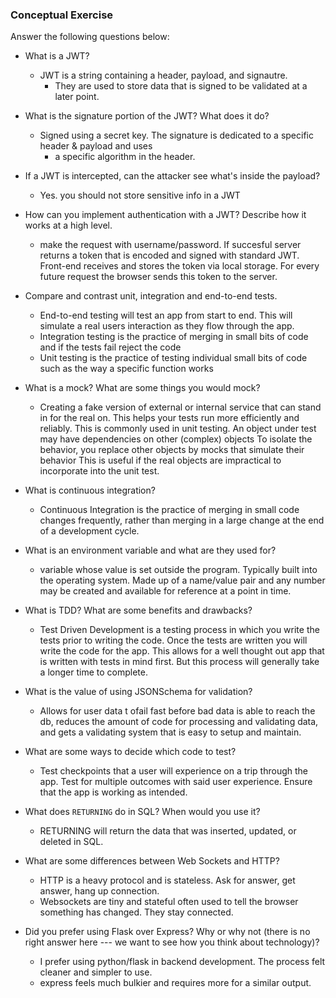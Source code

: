 ### Conceptual Exercise

Answer the following questions below:

- What is a JWT?
  - JWT is a string containing a header, payload, and signautre.
    - They are used to store data that is signed to be validated at a later point.

- What is the signature portion of the JWT?  What does it do?
  - Signed using a secret key. The signature is dedicated to a specific header & payload and uses
    - a specific algorithm in the header.

- If a JWT is intercepted, can the attacker see what's inside the payload?
  - Yes. you should not store sensitive info in a JWT

- How can you implement authentication with a JWT?  Describe how it works at a high level.
  -   make the request with username/password. If succesful server returns a token that is encoded and signed with standard JWT. Front-end receives and stores the token via local storage. For every future request the browser sends this token to the server.

- Compare and contrast unit, integration and end-to-end tests.
  - End-to-end testing will test an app from start to end. This will simulate a real users interaction as they flow through the app.
  - Integration testing is the practice of merging in small bits of code and if the tests fail reject the code 
  - Unit testing is the practice of testing individual small bits of code such as the way a specific function works

- What is a mock? What are some things you would mock?
  - Creating a fake version of external or internal service that can stand in for the real on. This helps your tests run more efficiently and reliably. This is commonly used in unit testing. An object under test may have dependencies on other (complex) objects To isolate the behavior, you replace other objects by mocks that simulate their behavior This is useful if the real objects are impractical to incorporate into the unit test.

- What is continuous integration?
  - Continuous Integration is the practice of merging in small code changes frequently, rather than merging in a large change at the end of a development cycle.

- What is an environment variable and what are they used for?
  - variable whose value is set outside the program. Typically built into the operating system. Made up of a name/value pair and any number may be created and available for reference at a point in time.

- What is TDD? What are some benefits and drawbacks?
  - Test Driven Development is a testing process in which you write the tests prior to writing the code. Once the tests are written you will write the code for the app. This allows for a well thought out app that is written with tests in mind first. But this process will generally take a longer time to complete.

- What is the value of using JSONSchema for validation?
  - Allows for user data t ofail fast before bad data is able to reach the db, reduces the amount of code for processing and validating data, and gets a validating system that is easy to setup and maintain.

- What are some ways to decide which code to test?
  - Test checkpoints that a user will experience on a trip through the app. Test for multiple outcomes with said user experience. Ensure that the app is working as intended.

- What does `RETURNING` do in SQL? When would you use it?
  - RETURNING will return the data that was inserted, updated, or deleted in SQL.

- What are some differences between Web Sockets and HTTP?
  - HTTP is a heavy protocol and is stateless. Ask for answer, get answer, hang up connection.
  - Websockets are tiny and stateful often used to tell the browser something has changed. They stay connected.

- Did you prefer using Flask over Express? Why or why not (there is no right
  answer here --- we want to see how you think about technology)?
  - I prefer using python/flask in backend development. The process felt cleaner and simpler to use. 
  - express feels much bulkier and requires more for a similar output.

